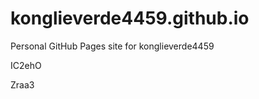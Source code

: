 # konglieverde4459.github.io
Personal GitHub Pages site for konglieverde4459






























IC2ehO

Zraa3
